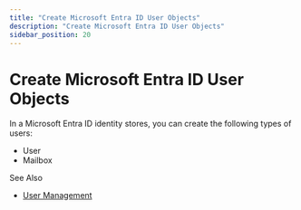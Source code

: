 ```yaml
---
title: "Create Microsoft Entra ID User Objects"
description: "Create Microsoft Entra ID User Objects"
sidebar_position: 20
---
```


# Create Microsoft Entra ID User Objects

In a Microsoft Entra ID identity stores, you can create the following types of users:

- User
- Mailbox

See Also

- [User Management](/docs/directorymanager/11.0/portal/user/overview.md)
